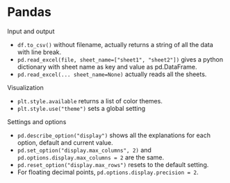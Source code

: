 # Pandas

Input and output
- `df.to_csv()` without filename, actually returns a string of all the data with line break.
- `pd.read_excel(file, sheet_name=["sheet1", "sheet2"])` gives a python dictionary with sheet name as key and value as pd.DataFrame.
- `pd.read_excel(... sheet_name=None)` actually reads all the sheets.

Visualization
- `plt.style.available` returns a list of color themes.
- `plt.style.use("theme")` sets a global setting

Settings and options
- `pd.describe_option("display")` shows all the explanations for each option, default and current value.
- `pd.set_option("display.max_columns", 2)` and `pd.options.display.max_columns = 2` are the same.
- `pd.reset_option("display.max_rows")` resets to the default setting.
- For floating decimal points, `pd.options.display.precision = 2`.